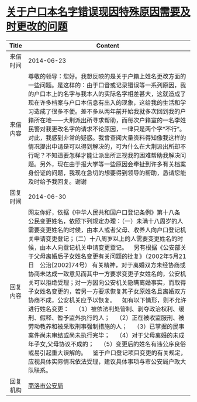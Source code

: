 # <a href="http://www.shangluo.gov.cn/zmhd/ldxxxx.jsp?urltype=leadermail.LeaderMailContentUrl&wbtreeid=1112&leadermailid=2548">关于户口本名字错误现因特殊原因需要及时更改的问题</a>
| Title |                                                                                                                                                                                                                                                                  Content                                                                                                                                                                                                                                                                   |
|:-----:|--------------------------------------------------------------------------------------------------------------------------------------------------------------------------------------------------------------------------------------------------------------------------------------------------------------------------------------------------------------------------------------------------------------------------------------------------------------------------------------------------------------------------------------------|
| 来信时间  | 2014-06-23                                                                                                                                                                                                                                                                                                                                                                                                                                                                                                                                 |
| 来信内容  | 尊敬的领导：您好。我想反映的是关于户籍上姓名更改方面的一些问题。是这样的：由于口音或记录错误等一系列原因，我的户口本上的名字与我本人的实际名字相差甚大，这就造成了现在许多档案与户口本信息有出入的现象，这给我的生活和学习造成了很多不便。差不多从两年前开始我就多次回到我的户籍所在地——大荆派出所寻求帮助，而每次户籍室的一名李姓民警对我更改名字的请求不论原因，一律只是两个字“不行”。对此，我感到非常的疑惑。我曾查阅大量资料得知像我这样的情况提出申请是可以得到解决的，可为什么在大荆派出所却不行呢？不知道要怎样才能让派出所正视我的困难帮助我解决问题。另外，现在由于报大学等一些原因会牵扯到许多有关档案身份证的问题，我现在急切的想要得到领导的帮助，恳请您能及时给予我回复。谢谢                                                                                                                                                                                            |
| 回复时间  | 2014-06-30                                                                                                                                                                                                                                                                                                                                                                                                                                                                                                                                 |
| 回复内容  | 网友你好，依据《中华人民共和国户口登记条例》第十八条 公民变更姓名，依照下列规定办理：（一）未满十八周岁的人需要变更姓名的时候，由本人或者父母、收养人向户口登记机关申请变更登记；（二）十八周岁以上的人需要变更姓名的时候，由本人向登记机关申请变更登记。    另有根据《公安部关于父母离婚后子女姓名变更有关问题的批复》（2002年5月21日　公治[2002]74号） 有关精神，对于离婚双方未经协商或协商未达成一致意见而其中一方要求变更子女姓名的，公安机关可以拒绝受理；对一方因向公安机关隐瞒离婚事实，而取得子女姓名变更的，若另一方要求恢复其子女原姓名且离婚双方协商不成，公安机关应予以恢复。    如有以下情形，则不允许进行姓名变更：    （1）被依法判处管制、剥夺政治权利、缓刑、假释、暂予监外执行的人；    （2）正在被收监服刑、被劳动教养和被采取刑事强制措施的人；    （3）已掌握的民事案件尚未审结或尚未执行完毕；    （4）对于父母离婚的未成年子女,父母协议不成的；    （5）变更后的姓名有违公序良俗或易引起重大误解的。    鉴于户口登记项目变更的有关规定，应视具体实际情况依法受理，建议具体事项与市公安局户政大队联系。 |
| 回复机构  | <a href="../../category/agencies/商洛市公安局.md">商洛市公安局</a>                                                                                                                                                                                                                                                                                                                                                                                                                                                                                     |